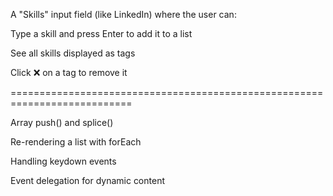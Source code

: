 A "Skills" input field (like LinkedIn) where the user can:

Type a skill and press Enter to add it to a list

See all skills displayed as tags

Click ❌ on a tag to remove it

===========================================================================

Array push() and splice()

Re-rendering a list with forEach

Handling keydown events

Event delegation for dynamic content
